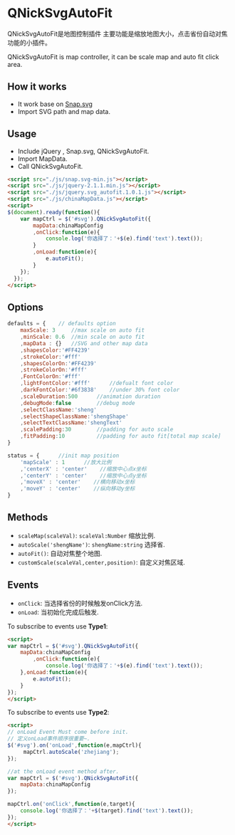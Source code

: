 # QNickSvgAutoFit

QNickSvgAutoFit是地图控制插件
主要功能是缩放地图大小，点击省份自动对焦功能的小插件。

QNickSvgAutoFit is map controller, it can be scale map and auto fit click area.

## How it works

- It work base on [Snap.svg](http://snapsvg.io/) 
- Import SVG path and map data.

## Usage

- Include jQuery , Snap.svg, QNickSvgAutoFit.
- Import MapData.
- Call QNickSvgAutoFit.

``` html
<script src="./js/snap.svg-min.js"></script>
<script src="./js/jquery-2.1.1.min.js"></script>
<script src="./js/jquery.svg_autofit.1.0.1.js"></script>
<script src="./js/chinaMapData.js"></script>
<script>
$(document).ready(function(){
	var mapCtrl = $('#svg').QNickSvgAutoFit({
		mapData:chinaMapConfig
		,onClick:function(e){
			console.log('你选择了：'+$(e).find('text').text());
		}
		,onLoad:function(e){
			e.autoFit();
		}
	});
  });
</script>
```


## Options


``` javascript
defaults = {	// defaults option
    maxScale: 3		//max scale on auto fit 
    ,minScale: 0.6	//min scale on auto fit 
    ,mapData : {}	//SVG and other map data
    ,shapesColor:'#FF4239'		
    ,strokeColor:'#fff'			
    ,shapesColorOn:'#FF4239'
    ,strokeColorOn:'#fff'
    ,FontColorOn:'#fff'
    ,lightFontColor:'#fff'		//defualt font color
    ,darkFontColor:'#6f3838'	//under 30% font color
    ,scaleDuration:500		//animation duration
    ,debugMode:false		//debug mode 
    ,selectClassName:'sheng'
    ,selectShapeClassName:'shengShape'
    ,selectTextClassName:'shengText'
    ,scalePadding:30		//padding for auto scale
    ,fitPadding:10			//padding for auto fit[total map scale]
}

status = {		//init map position
    'mapScale' : 1      //放大比例
    ,'centerX' : 'center'    //缩放中心点x坐标
    ,'centerY' : 'center'    //缩放中心点y坐标
    ,'moveX' : 'center'    //横向移动x坐标
    ,'moveY' : 'center'    //纵向移动y坐标
}
```
## Methods

- `scaleMap(scaleVal)`: `scaleVal:Number` 缩放比例.
- `autoScale('shengName')`: `shengName:string` 选择省.
- `autoFit()`: 自动对焦整个地图.
- `customScale(scaleVal,center,position)`: 自定义对焦区域.

## Events

- `onClick`: 当选择省份的时候触发onClick方法.
- `onLoad`: 当初始化完成后触发.

To subscribe to events use **Type1**:

```html
<script>
var mapCtrl = $('#svg').QNickSvgAutoFit({
	mapData:chinaMapConfig
     	,onClick:function(e){
     		console.log('你选择了：'+$(e).find('text').text());
	},onLoad:function(e){
		e.autoFit();
	}
});
</script>
```

To subscribe to events use **Type2**:

```html
<script>
// onLoad Event Must come before init.
// 定义onLoad事件顺序很重要~.
$('#svg').on('onLoad',function(e,mapCtrl){
     mapCtrl.autoScale('zhejiang');
});

//at the onLoad event method after.
var mapCtrl = $('#svg').QNickSvgAutoFit({
	mapData:chinaMapConfig
});

mapCtrl.on('onClick',function(e,target){
	console.log('你选择了：'+$(target).find('text').text());
});
</script>
```

